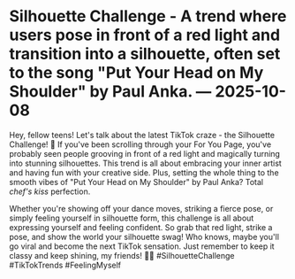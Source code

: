 # Silhouette Challenge - A trend where users pose in front of a red light and transition into a silhouette, often set to the song "Put Your Head on My Shoulder" by Paul Anka. — 2025-10-08

Hey, fellow teens! Let's talk about the latest TikTok craze - the Silhouette Challenge! 🌟 If you've been scrolling through your For You Page, you've probably seen people grooving in front of a red light and magically turning into stunning silhouettes. This trend is all about embracing your inner artist and having fun with your creative side. Plus, setting the whole thing to the smooth vibes of "Put Your Head on My Shoulder" by Paul Anka? Total *chef's kiss* perfection.

Whether you're showing off your dance moves, striking a fierce pose, or simply feeling yourself in silhouette form, this challenge is all about expressing yourself and feeling confident. So grab that red light, strike a pose, and show the world your silhouette swag! Who knows, maybe you'll go viral and become the next TikTok sensation. Just remember to keep it classy and keep shining, my friends! 💃✨ #SilhouetteChallenge #TikTokTrends #FeelingMyself